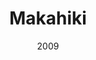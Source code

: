 ---
layout: project
type: project
published: true
image: images/makahiki.png
title: Makahiki
permalink: projects/makahiki
date: 2009
labels:
  - Python
  - Django
  - Serious Games
summary: An open source “serious game engine for sustainability”. Makahiki provides a framework for behavioral change regarding energy, water, food, and waste generation and use.
projecturl: http://makahiki.readthedocs.io/en/latest/
---